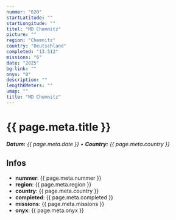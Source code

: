 ```yaml
---
nummer: "620"
startLatitude: ""
startLongitude: ""
titel: "MD Chemnitz"
picture: ""
region: "Chemnitz"
country: "Deutschland"
completed: "13.512"
missions: "6"
date: "2025"
bg-link: ""
onyx: "0"
description: ""
lengthKMeters: ""
umap: ""
title: "MD Chemnitz"
---
```


# {{ page.meta.title }}
_**Datum:** {{ page.meta.date }} • **Country:** {{ page.meta.country }}_

## Infos
- **nummer**: {{ page.meta.nummer }}
- **region**: {{ page.meta.region }}
- **country**: {{ page.meta.country }}
- **completed**: {{ page.meta.completed }}
- **missions**: {{ page.meta.missions }}
- **onyx**: {{ page.meta.onyx }}

